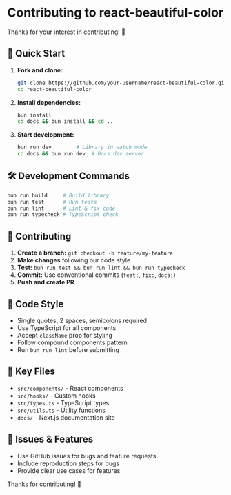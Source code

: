 # Contributing to react-beautiful-color

Thanks for your interest in contributing! 🎨

## 🚀 Quick Start

1. **Fork and clone:**

   ```bash
   git clone https://github.com/your-username/react-beautiful-color.git
   cd react-beautiful-color
   ```

2. **Install dependencies:**

   ```bash
   bun install
   cd docs && bun install && cd ..
   ```

3. **Start development:**

   ```bash
   bun run dev        # Library in watch mode
   cd docs && bun run dev  # Docs dev server
   ```

## 🛠️ Development Commands

```bash
bun run build     # Build library
bun run test      # Run tests
bun run lint      # Lint & fix code
bun run typecheck # TypeScript check
```

## 📝 Contributing

1. **Create a branch:** `git checkout -b feature/my-feature`
2. **Make changes** following our code style
3. **Test:** `bun run test && bun run lint && bun run typecheck`
4. **Commit:** Use conventional commits (`feat:`, `fix:`, `docs:`)
5. **Push and create PR**

## 🎯 Code Style

- Single quotes, 2 spaces, semicolons required
- Use TypeScript for all components
- Accept `className` prop for styling
- Follow compound components pattern
- Run `bun run lint` before submitting

## 📁 Key Files

- `src/components/` - React components
- `src/hooks/` - Custom hooks
- `src/types.ts` - TypeScript types
- `src/utils.ts` - Utility functions
- `docs/` - Next.js documentation site

## 🐛 Issues & Features

- Use GitHub issues for bugs and feature requests
- Include reproduction steps for bugs
- Provide clear use cases for features

Thanks for contributing! 🌈
